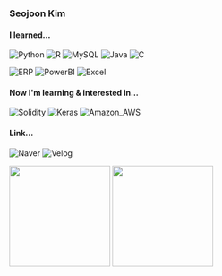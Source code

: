 ### Seojoon Kim

#### I learned...
![Python](https://img.shields.io/badge/Python-FFD43B?style=for-the-badge&logo=python&logoColor=blue)
![R](https://img.shields.io/badge/R-276DC3?style=for-the-badge&logo=r&logoColor=white)
![MySQL](https://img.shields.io/badge/MySQL-00000F?style=for-the-badge&logo=mysql&logoColor=white)
![Java](https://img.shields.io/badge/Java-ED8B00?style=for-the-badge&logo=openjdk&logoColor=white)
![C](https://img.shields.io/badge/C-00599C?style=for-the-badge&logo=c&logoColor=white)

![ERP](https://img.shields.io/badge/ERP-0FAAFF?style=for-the-badge&logo=sap&logoColor=white)
![PowerBI](https://img.shields.io/badge/PowerBI-F2C811?style=for-the-badge&logo=Power%20BI&logoColor=white)
![Excel](https://img.shields.io/badge/Microsoft_Excel-217346?style=for-the-badge&logo=microsoft-excel&logoColor=white)

#### Now I'm learning & interested in...

![Solidity](https://img.shields.io/badge/Solidity-e6e6e6?style=for-the-badge&logo=solidity&logoColor=black)
![Keras](https://img.shields.io/badge/Keras-FF0000?style=for-the-badge&logo=keras&logoColor=white)
![Amazon_AWS](https://img.shields.io/badge/Amazon_AWS-FF9900?style=for-the-badge&logo=amazonaws&logoColor=white)

#### Link...
![Naver](https://img.shields.io/badge/NAVER-03C75A?style=flat-square&logo=NAVER&logoColor=FFFFFF&link=https://blog.naver.com/grupin)
![Velog](https://img.shields.io/badge/Velog-11B48A?style=flat-square&logo=Velog&logoColor=white&link=https://velog.io/@selffish234)
<p>
<img height="180em" src = "https://github-readme-stats.vercel.app/api/top-langs/?username=selffish234&layout=compact">
<img height="180em" src = "https://github-readme-stats.vercel.app/api?username=selffish234&rank_icon=github">
</p>
